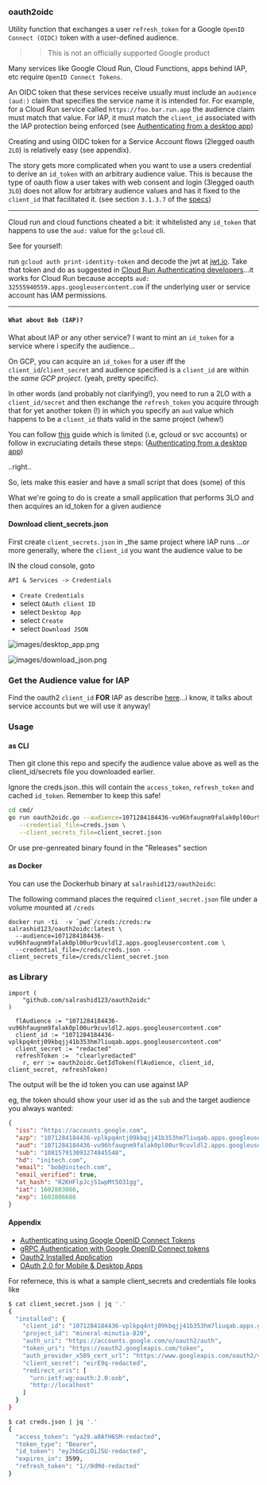 ### oauth2oidc

Utility function that exchanges a user `refresh_token` for a Google `OpenID Connect (OIDC)` token with a user-defined audience.

>> This is not an officially supported Google product

Many services like Google Cloud Run, Cloud Functions, apps behind IAP, etc require `OpenID Connect Tokens`. 

An OIDC token that these services receive usually must include an `audience (aud:)` claim that specifies the service name it is intended for.  For example, for a Cloud Run service called `https://foo.bar.run.app` the audience claim must match that value.  For IAP, it must match the `client_id` associated with the IAP protection being enforced (see [Authenticating from a desktop app](https://cloud.google.com/iap/docs/authentication-howto#authenticating_from_a_desktop_app))

Creating and using OIDC token for a Service Account flows (2legged oauth `2LO`) is relatively easy (see appendix).

The story gets more complicated when you want to use a users credential to derive an `id_token` with an arbitrary audience value.  This is because the type of oauth flow a user takes with web consent and login (3legged oauth `3LO`) does not allow for arbitrary audience values and has it fixed to the `client_id` that facilitated it.  (see section `3.1.3.7` of the [specs](https://openid.net/specs/openid-connect-core-1_0.html#CodeIDToken))

---

Cloud run and cloud functions cheated a bit: it whitelisted any `id_token` that happens to use the `aud:` value for the `gcloud` cli.  

See for yourself: 

run `gcloud auth print-identity-token` and decode the jwt at [jwt.io](jwt.io).  Take that token and do as suggested in [Cloud Run Authenticating developers](https://cloud.google.com/run/docs/authenticating/developers)...it works for Cloud Run because accepts `aud: 32555940559.apps.googleusercontent.com` if the underlying user or service account has IAM permissions.

---

#### `What about Bob (IAP)?`

What about IAP or any other service?  I want to mint an `id_token` for a service where i specify the audience...

On GCP, you can acquire an `id_token` for a user iff the `client_id`/`client_secret` and audience specified is a  `client_id` are within the _same GCP project_. (yeah, pretty specific).

In other words (and probably not clarifying!), you need to run a 2LO with a `client_id/secret` and then exchange the `refresh_token` you acquire through that for yet another token (!) in which you specify an `aud` value which happens to be a `client_id` thats valid in the same project (whew!)

You can follow [this](https://cloud.google.com/iap/docs/programmatic-oauth-clients#end_user_authentication) guide which is limited (i.e, gcloud or svc accounts) or  follow in  excruciating details these steps: ([Authenticating from a desktop app](https://cloud.google.com/iap/docs/authentication-howto#authenticating_from_a_desktop_app))

..right..

So, lets make this easier and have a small script that does (some) of this

What we're going to do is create a small application that performs 3LO and then acquires an id_token for a given audience

#### Download client_secrets.json

First create `client_secrets.json` in _the same project where IAP runs ...or more generally, where the `client_id` you want the audience value to be

IN the cloud console, goto

`API & Services -> Credentials`  

  - `Create Credentials`  
  - select `OAuth client ID`
  - select `Desktop App`
  - select `Create`
  - select `Download JSON`

![images/desktop_app.png](images/desktop_app.png)

![images/download_json.png](images/download_json.png)

### Get the Audience value for IAP

Find the oauth2 `client_id` **FOR** IAP as describe [here](https://cloud.google.com/iap/docs/authentication-howto#authenticating_from_a_service_account)...i know, it talks about service accounts but we will use it anyway!


### Usage

#### as CLI

Then git clone this repo and specify the audience value above as well as the client_id/secrets file you downloaded earlier.

Ignore the creds.json..this will contain the `access_token`, `refresh_token` and cached `id_token`.  Remember to keep this safe!

```bash
cd cmd/
go run oauth2oidc.go --audience=1071284184436-vu96hfaugnm9falak0pl00ur9cuvldl2.apps.googleusercontent.com  \
   --credential_file=creds.json \
   --client_secrets_file=client_secret.json
```

Or use pre-genreated binary found in the "Releases" section


#### as Docker

You can use the Dockerhub binary at `salrashid123/oauth2oidc`:

The following command places the required `client_secret.json` file under a volume mounted at `/creds`

```
docker run -ti  -v `pwd`/creds:/creds:rw salrashid123/oauth2oidc:latest \
  --audience=1071284184436-vu96hfaugnm9falak0pl00ur9cuvldl2.apps.googleusercontent.com \
  --credential_file=/creds/creds.json --client_secrets_file=/creds/client_secret.json
```

### as Library

```golang
import (
	"github.com/salrashid123/oauth2oidc"
)

  flAudience := "1071284184436-vu96hfaugnm9falak0pl00ur9cuvldl2.apps.googleusercontent.com"
  client_id := "1071284184436-vplkpq4ntj09kbqjj41b353hm7liuqab.apps.googleusercontent.com"
  client_secret := "redacted"
  refreshToken :=  "clearlyredacted"
	r, err := oauth2oidc.GetIdToken(flAudience, client_id, client_secret, refreshToken)
```


The output will be the id token you can use against IAP 

eg, the token should show your user id as the `sub` and the target audience you always wanted:

```json
{
  "iss": "https://accounts.google.com",
  "azp": "1071284184436-vplkpq4ntj09kbqjj41b353hm7liuqab.apps.googleusercontent.com",
  "aud": "1071284184436-vu96hfaugnm9falak0pl00ur9cuvldl2.apps.googleusercontent.com",
  "sub": "108157913093274845548",
  "hd": "initech.com",
  "email": "bob@initech.com",
  "email_verified": true,
  "at_hash": "R2KHFlpJcjS1wpMt5O31gg",
  "iat": 1602803086,
  "exp": 1602806686
}
```


#### Appendix

- [Authenticating using Google OpenID Connect Tokens](https://github.com/salrashid123/google_id_token)
- [gRPC Authentication with Google OpenID Connect tokens](https://github.com/salrashid123/grpc_google_id_tokens)
- [Oauth2 Installed Application](https://developers.google.com/identity/protocols/oauth2#installed)
- [OAuth 2.0 for Mobile & Desktop Apps](https://developers.google.com/identity/protocols/oauth2/native-app)


For refernece, this is what a sample client_secrets and credentials file looks like

```bash
$ cat client_secret.json | jq '.'
{
  "installed": {
    "client_id": "1071284184436-vplkpq4ntj09kbqjj41b353hm7liuqab.apps.googleusercontent.com",
    "project_id": "mineral-minutia-820",
    "auth_uri": "https://accounts.google.com/o/oauth2/auth",
    "token_uri": "https://oauth2.googleapis.com/token",
    "auth_provider_x509_cert_url": "https://www.googleapis.com/oauth2/v1/certs",
    "client_secret": "eirE9q-redacted",
    "redirect_uris": [
      "urn:ietf:wg:oauth:2.0:oob",
      "http://localhost"
    ]
  }
}
```

```bash
$ cat creds.json | jq '.'
{
  "access_token": "ya29.a0AfH6SM-redacted",
  "token_type": "Bearer",
  "id_token": "eyJhbGciOiJSU-redacted",
  "expires_in": 3599,
  "refresh_token": "1//0dMd-redacted"
}
```


